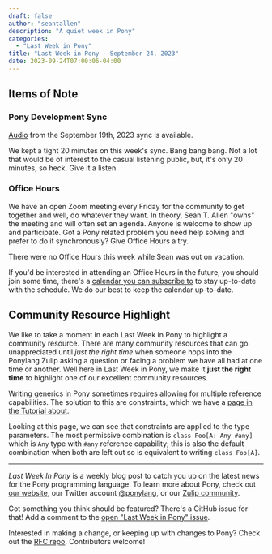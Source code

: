 ```yaml
---
draft: false
author: "seantallen"
description: "A quiet week in Pony"
categories:
  - "Last Week in Pony"
title: "Last Week in Pony - September 24, 2023"
date: 2023-09-24T07:00:06-04:00
---
```


## Items of Note

### Pony Development Sync

[Audio](https://sync-recordings.ponylang.io/r/2023_09_19.m4a) from the September 19th, 2023 sync is available.

We kept a tight 20 minutes on this week's sync. Bang bang bang. Not a lot that would be of interest to the casual listening public, but, it's only 20 minutes, so heck. Give it a listen.

### Office Hours

We have an open Zoom meeting every Friday for the community to get together and well, do whatever they want. In theory, Sean T. Allen "owns" the meeting and will often set an agenda. Anyone is welcome to show up and participate. Got a Pony related problem you need help solving and prefer to do it synchronously? Give Office Hours a try.

There were no Office Hours this week while Sean was out on vacation.

If you'd be interested in attending an Office Hours in the future, you should join some time, there's a [calendar you can subscribe to](https://calendar.google.com/calendar/ical/4465e68ae24131ae00461a40893f2637a2c9ac510e311a44ff78680e2f183ce3%40group.calendar.google.com/public/basic.ics) to stay up-to-date with the schedule. We do our best to keep the calendar up-to-date.

## Community Resource Highlight

We like to take a moment in each Last Week in Pony to highlight a community resource. There are many community resources that can go unappreciated until _just the right time_ when someone hops into the Ponylang Zulip asking a question or facing a problem we have all had at one time or another. Well here in Last Week in Pony, we make it **just the right time** to highlight one of our excellent community resources.

Writing generics in Pony sometimes requires allowing for multiple reference capabilities. The solution to this are constraints, which we have a [page in the Tutorial about](https://tutorial.ponylang.io/generics/generic-constraints).

Looking at this page, we can see that constraints are applied to the type parameters. The most permissive combination is `class Foo[A: Any #any]` which is `Any` type with `#any` reference capability; this is also the default combination when both are left out so is equivalent to writing `class Foo[A]`.

---

_Last Week In Pony_ is a weekly blog post to catch you up on the latest news for the Pony programming language. To learn more about Pony, check out [our website](https://ponylang.io), our Twitter account [@ponylang](https://twitter.com/ponylang), or our [Zulip community](https://ponylang.zulipchat.com).

Got something you think should be featured? There's a GitHub issue for that! Add a comment to the [open "Last Week in Pony" issue](https://github.com/ponylang/ponylang.github.io/issues?q=is%3Aissue+is%3Aopen+label%3Alast-week-in-pony).

Interested in making a change, or keeping up with changes to Pony? Check out the [RFC repo](https://github.com/ponylang/rfcs). Contributors welcome!
